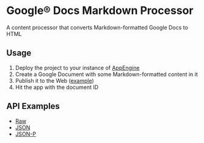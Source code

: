 # Google&reg; Docs Markdown Processor

A content processor that converts Markdown-formatted Google Docs to HTML

## Usage

1. Deploy the project to your instance of [AppEngine][5]
1. Create a Google Document with some Markdown-formatted content in it
1. Publish it to the Web ([example][1])
1. Hit the app with the document ID

## API Examples

 * [Raw][2]
 * [JSON][3]
 * [JSON-P][4]

[1]: https://docs.google.com/document/pub?id=1TmTn6FS28QzBi-aQ-_tPDCMRf-K5kchNcbIzi98UQdA "Published Document"
[2]: http://content.dragonsblaze.com/raw/1TmTn6FS28QzBi-aQ-_tPDCMRf-K5kchNcbIzi98UQdA
[3]: http://content.dragonsblaze.com/json/1TmTn6FS28QzBi-aQ-_tPDCMRf-K5kchNcbIzi98UQdA
[4]: http://content.dragonsblaze.com/json/1TmTn6FS28QzBi-aQ-_tPDCMRf-K5kchNcbIzi98UQdA?callback=awesome
[5]: http://appengine.google.com/